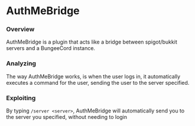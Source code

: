 # AuthMeBridge

### Overview
AuthMeBridge is a plugin that acts like a bridge between spigot/bukkit servers and a BungeeCord instance.

### Analyzing
The way AuthMeBridge works, is when the user logs in, it automatically executes a command for the user, sending the user to the server specified.

### Exploiting
By typing `/server <server>`, AuthMeBridge will automatically send you to the server you specified, without needing to login
